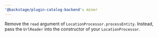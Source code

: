 ```yaml
---
'@backstage/plugin-catalog-backend': minor
---
```


Remove the `read` argument of `LocationProcessor.processEntity`.
Instead, pass the `UrlReader` into the constructor of your `LocationProcessor`.
